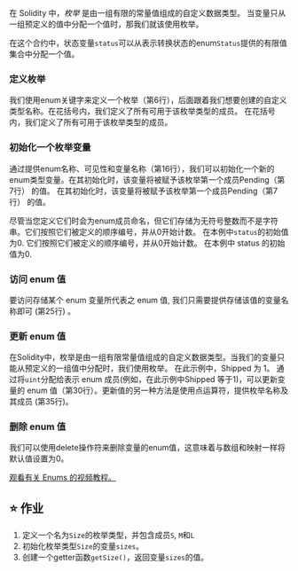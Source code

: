 在 Solidity 中，_枚举_ 是由一组有限的常量值组成的自定义数据类型。 当变量只从一组预定义的值中分配一个值时，那我们就该使用枚举。

在这个合约中，状态变量`status`可以从表示转换状态的enum`Status`提供的有限值集合中分配一个值。

### 定义枚举

我们使用enum关键字来定义一个枚举（第6行），后面跟着我们想要创建的自定义类型名称。在花括号内，我们定义了所有可用于该枚举类型的成员。 在花括号内，我们定义了所有可用于该枚举类型的成员。

### 初始化一个枚举变量

通过提供enum名称、可见性和变量名称（第16行），我们可以初始化一个新的enum类型变量。在其初始化时，该变量将被赋予该枚举第一个成员Pending（第7行） 的值。 在其初始化时，该变量将被赋予该枚举第一个成员Pending（第7行） 的值。

尽管当您定义它们时会为enum成员命名，但它们存储为无符号整数而不是字符串。它们按照它们被定义的顺序编号，并从0开始计数。 在本例中`status`的初始值为0. 它们按照它们被定义的顺序编号，并从0开始计数。 在本例中 status 的初始值为0.

### 访问 enum 值

要访问存储某个 enum 变量所代表之 enum 值, 我们只需要提供存储该值的变量名称即可 (第25行) 。

### 更新 enum 值

在Solidity中，枚举是由一组有限常量值组成的自定义数据类型。当我们的变量只能从预定义的一组值中分配时，我们使用枚举。 在此示例中，Shipped 为 1。 通过将`uint`分配给表示 enum 成员(例如，在此示例中Shipped 等于1)，可以更新变量的 enum 值（第30行）。更新值的另一种方法是使用点运算符，提供枚举名称及其成员 (第35行)。

### 删除 enum 值

我们可以使用delete操作符来删除变量的enum值，这意味着与数组和映射一样将默认值设置为0。

<a href="https://www.youtube.com/watch?v=yJbx07N15j0" target="_blank">观看有关 Enums 的视频教程。</a>

## ⭐️ 作业

1. 定义一个名为`Size`的枚举类型，并包含成员`S`, `M`和`L`
2. 初始化枚举类型`Size`的变量`sizes`。
3. 创建一个getter函数`getSize()`，返回变量`sizes`的值。
